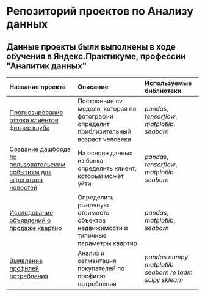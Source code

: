 # Репозиторий проектов по Анализу данных<br>

## Данные проекты были выполнены в ходе обучения в Яндекс.Практикуме, профессии "Аналитик данных"

| Название проекта | Описание | Используемые библиотеки | 
| :---------------------- | :---------------------- | :---------------------- |
| [Прогнозирование оттока клиентов фитнес клуба](FitnessChurn) | Построение cv модели, которая по фотографии определит приблизительный возраст человека| *pandas*, *tensorflow*, *matplotlib*, *seaborn* |
| [Создание дашборда по пользовательским событиям для агрегатора новостей](test) | На основе данных из банка определить клиент, который может уйти|*pandas*, *tensorflow*, *matplotlib*, *seaborn*|
| [Исследование объявлений о продаже квартир](FlatsPrices) | Определить рыночную стоимость объектов недвижимости и типичные параметры квартир|*pandas*, *matplotlib*, *seaborn*|
| [Выявление профилей потребления](IdentificationProfiles) | Анализ и сегментация покупателей по профилю потребления |*pandas* *numpy* *matplotlib* *seaborn* *re* *tqdm* *scipy* *sklearn* |

